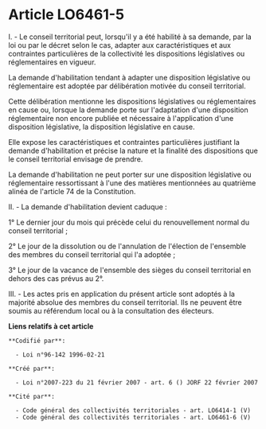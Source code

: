 # Article LO6461-5

I. - Le conseil territorial peut, lorsqu'il y a été habilité à sa demande, par la loi ou par le décret selon le cas, adapter
aux caractéristiques et aux contraintes particulières de la collectivité les dispositions législatives ou réglementaires en
vigueur.

La demande d'habilitation tendant à adapter une disposition législative ou réglementaire est adoptée par délibération motivée
du conseil territorial.

Cette délibération mentionne les dispositions législatives ou réglementaires en cause ou, lorsque la demande porte sur
l'adaptation d'une disposition réglementaire non encore publiée et nécessaire à l'application d'une disposition législative,
la disposition législative en cause.

Elle expose les caractéristiques et contraintes particulières justifiant la demande d'habilitation et précise la nature et la
finalité des dispositions que le conseil territorial envisage de prendre.

La demande d'habilitation ne peut porter sur une disposition législative ou réglementaire ressortissant à l'une des matières
mentionnées au quatrième alinéa de l'article 74 de la Constitution.

II. - La demande d'habilitation devient caduque :

1° Le dernier jour du mois qui précède celui du renouvellement normal du conseil territorial ;

2° Le jour de la dissolution ou de l'annulation de l'élection de l'ensemble des membres du conseil territorial qui l'a
adoptée ;

3° Le jour de la vacance de l'ensemble des sièges du conseil territorial en dehors des cas prévus au 2°.

III. - Les actes pris en application du présent article sont adoptés à la majorité absolue des membres du conseil
territorial. Ils ne peuvent être soumis au référendum local ou à la consultation des électeurs.

**Liens relatifs à cet article**

	**Codifié par**:

	  - Loi n°96-142 1996-02-21

	**Créé par**:

	  - Loi n°2007-223 du 21 février 2007 - art. 6 () JORF 22 février 2007

	**Cité par**:

	  - Code général des collectivités territoriales - art. LO6414-1 (V)
	  - Code général des collectivités territoriales - art. LO6461-6 (V)
